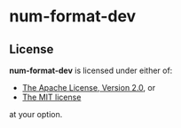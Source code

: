 # num-format-dev

## License

<b>num-format-dev</b> is licensed under either of:

- [The Apache License, Version 2.0](http://www.apache.org/licenses/LICENSE-2.0), or
- [The MIT license](http://opensource.org/licenses/MIT)

at your option.
